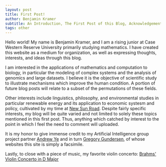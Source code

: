 ```yaml
---
layout: post
title: First Post!
author: Benjamin Kramer
subtitle: An Introduction, The First Post of this Blog, Acknowledgements
tags: other
---
```

Hello world! My name is Benjamin Kramer, and I am a rising junior at Case Western Reserve University primarily studying mathematics. I have created this website as a medium for organization, as well as expressing thoughts, interests, and ideas through this blog. 

I am interested in the applications of mathematics and computation to biology, in particular the modeling of complex systems and the analysis of genomics and large datasets. I believe it is the objective of scientific study to illustrate mechanisms which improve the human condition. A portion of future blog posts will relate to a subset of the permutations of these fields.

Other interests include linguistics, philosophy, and environmental studies in particular renewable energy and its application to economic systesm and policy, cultivated by my time at [New Sun Road](https://newsunroad.com/). Despite fairly specific interests, my blog will be quite varied and not limited to solely these topics mentioned in this first post. Thus, anything which catched by interest to the point in which I feel the need to comment will uploaded.

It is my honor to give immense credit to my Artificial Intelligence group project partner [Andrew Ye](https://andrew-ye.com/) and in turn [Gregory Gundersen](https://gregorygundersen.com/), of whose websites this site is simply a facsimile. 

Lastly, to close with a piece of music, my favorite violin concerto: [Brahms' Violin Concerto in D Major](https://www.youtube.com/watch?v=7C_U7eUbVd8)
